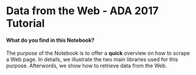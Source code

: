 # Data from the Web -  ADA 2017 Tutorial

#### What do you find in this Notebook?

The purpose of the Notebook is to offer a **quick** overview on how to scrape a Web page. In details, we illustrate the two main libraries used for this purpose. Afterwords, we show how to retrieve data from the Web.
